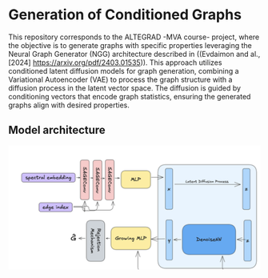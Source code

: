 # Generation of Conditioned Graphs

This repository corresponds to the ALTEGRAD -MVA course- project, where the objective is to generate graphs with specific properties leveraging the Neural Graph Generator (NGG) architecture described in ((Evdaimon and al., [2024] https://arxiv.org/pdf/2403.01535)). This approach utilizes conditioned latent diffusion models for graph generation, combining a Variational Autoencoder (VAE) to process the graph structure with a diffusion process in the latent vector space. The diffusion is guided by conditioning vectors that encode graph statistics, ensuring the generated graphs align with desired properties.


## Model architecture 
![model architecture](./architecture.png)

